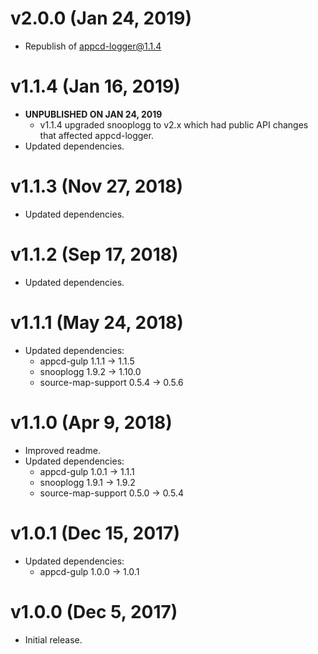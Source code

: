 # v2.0.0 (Jan 24, 2019)

 * Republish of appcd-logger@1.1.4

# v1.1.4 (Jan 16, 2019)

 * **UNPUBLISHED ON JAN 24, 2019**
   - v1.1.4 upgraded snooplogg to v2.x which had public API changes that affected appcd-logger.
 * Updated dependencies.

# v1.1.3 (Nov 27, 2018)

 * Updated dependencies.

# v1.1.2 (Sep 17, 2018)

 * Updated dependencies.

# v1.1.1 (May 24, 2018)

 * Updated dependencies:
   - appcd-gulp 1.1.1 -> 1.1.5
   - snooplogg 1.9.2 -> 1.10.0
   - source-map-support 0.5.4 -> 0.5.6

# v1.1.0 (Apr 9, 2018)

 * Improved readme.
 * Updated dependencies:
   - appcd-gulp 1.0.1 -> 1.1.1
   - snooplogg 1.9.1 -> 1.9.2
   - source-map-support 0.5.0 -> 0.5.4

# v1.0.1 (Dec 15, 2017)

 * Updated dependencies:
   - appcd-gulp 1.0.0 -> 1.0.1

# v1.0.0 (Dec 5, 2017)

 - Initial release.
